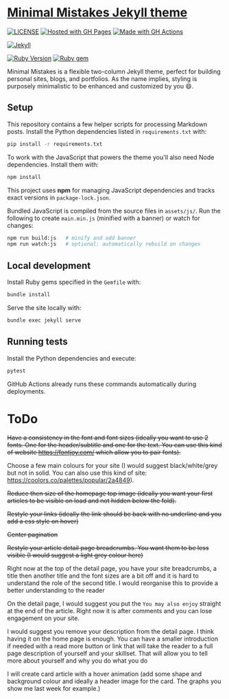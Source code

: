 # [Minimal Mistakes Jekyll theme](https://mmistakes.github.io/minimal-mistakes/)

[![LICENSE](https://img.shields.io/badge/license-MIT-blue.svg)](https://raw.githubusercontent.com/DiogoRibeiro7/DiogoRibeiro7.github.io/master/LICENSE)
[![Hosted with GH Pages](https://img.shields.io/badge/Hosted_with-GitHub_Pages-blue?logo=github&logoColor=white)](https://pages.github.com/)
[![Made with GH Actions](https://img.shields.io/badge/CI-GitHub_Actions-blue?logo=github-actions&logoColor=white)](https://github.com/features/actions)

[![Jekyll](https://img.shields.io/badge/jekyll-%3E%3D%204.3-blue.svg)](https://jekyllrb.com/)

[![Ruby Version](https://img.shields.io/badge/ruby-3.1-blue)](https://www.ruby-lang.org)
[![Ruby gem](https://img.shields.io/gem/v/minimal-mistakes-jekyll.svg)](https://rubygems.org/gems/minimal-mistakes-jekyll)


Minimal Mistakes is a flexible two-column Jekyll theme, perfect for building personal sites, blogs, and portfolios. As the name implies, styling is purposely minimalistic to be enhanced and customized by you :smile:.

## Setup

This repository contains a few helper scripts for processing Markdown posts.
Install the Python dependencies listed in `requirements.txt` with:

```bash
pip install -r requirements.txt
```

To work with the JavaScript that powers the theme you'll also need Node
dependencies. Install them with:

```bash
npm install
```

This project uses **npm** for managing JavaScript dependencies and tracks
exact versions in `package-lock.json`.

Bundled JavaScript is compiled from the source files in `assets/js/`. Run the
following to create `main.min.js` (minified with a banner) or watch for changes:

```bash
npm run build:js   # minify and add banner
npm run watch:js   # optional: automatically rebuild on changes
```

## Local development

Install Ruby gems specified in the `Gemfile` with:

```bash
bundle install
```

Serve the site locally with:

```bash
bundle exec jekyll serve
```


## Running tests

Install the Python dependencies and execute:

```bash
pytest
```
GitHub Actions already runs these commands automatically during deployments.

# ToDo

~~Have a consistency in the font and font sizes (ideally you want to use 2 fonts. One for the header/subtitle and one for the text. You can use this kind of website https://fontjoy.com/ which allow you to pair fonts).~~

Choose a few main colours for your site (I would suggest black/white/grey but not in solid. You can also use this kind of site: https://coolors.co/palettes/popular/2a4849).

~~Reduce then size of the homepage top image (ideally you want your first articles to be visible on load and not hidden below the fold).~~

~~Restyle your links (ideally the link should be back with no underline and you add a css style on hover)~~

~~Center pagination~~

~~Restyle your article detail page breadcrumbs. You want them to be less visible (I would suggest a light grey colour here)~~

Right now at the top of the detail page, you have your site breadcrumbs, a title then another title and the font sizes are a bit off and it is hard to understand the role of the second title. I would reorganise this to provide a better understanding to the reader

On the detail page, I would suggest you put the `You may also enjoy` straight at the end of the article. Right now it is after comments and you can lose engagement on your site.

I would suggest you remove your description from the detail page. I think having it on the home page is enough. You can have a smaller introduction if needed with a read more button or link that will take the reader to a full page description of yourself and your skillset. That will allow you to tell more about yourself and why you do what you do

I will create card article with a hover animation (add some shape and background colour and ideally a header image for the card. The graphs you show me last week for example.)
